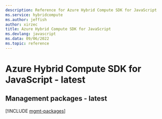 ```yaml
---
description: Reference for Azure Hybrid Compute SDK for JavaScript
ms.service: hybridcompute
ms.author: jeffish
author: xirzec
title: Azure Hybrid Compute SDK for JavaScript
ms.devlang: javascript
ms.data: 09/06/2022
ms.topic: reference
---
```

# Azure Hybrid Compute SDK for JavaScript - latest

## Management packages - latest
[!INCLUDE [mgmt-packages](hybrid-compute-mgmt-index.md)]